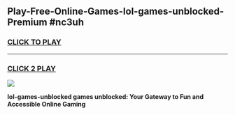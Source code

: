 
## Play-Free-Online-Games-lol-games-unblocked-Premium #nc3uh
<h3>
<a href="https://premium.freeplayer.one?title=lol-games-unblocked&ref=8M">CLICK TO PLAY</a></h3>
<hr>

<h3>
<a href="https://premium.freeplayer.one?title=lol-games-unblocked&ref=8M">CLICK 2 PLAY</a>
  
</h3>

<a href="https://premium.freeplayer.one?title=lol-games-unblocked&ref=8M"><img src="https://clearcache.store/games.png"></a>


**lol-games-unblocked games unblocked: Your Gateway to Fun and Accessible Online Gaming**
